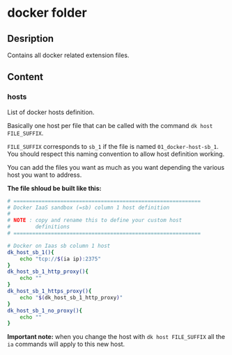 # docker folder

## Desription

Contains all docker related extension files.

## Content

### hosts

List of docker hosts definition.

Basically one host per file that can be called with the command ```dk host FILE_SUFFIX```.

```FILE_SUFFIX``` corresponds to ```sb_1``` if the file is named ```01_docker-host-sb_1```. You should respect this naming convention to allow host definition working.

You can add the files you want as much as you want depending the various host you want to address.

**The file shloud be built like this:**

```bash
# ============================================================
# Docker IaaS sandbox (=sb) column 1 host definition
#
# NOTE : copy and rename this to define your custom host
#        definitions
# ============================================================

# Docker on Iaas sb column 1 host
dk_host_sb_1(){
    echo "tcp://$(ia ip):2375"
}
dk_host_sb_1_http_proxy(){
    echo ""
}
dk_host_sb_1_https_proxy(){
    echo "$(dk_host_sb_1_http_proxy)"
}
dk_host_sb_1_no_proxy(){
    echo ""
}
```

**Important note:** when you change the host with ```dk host FILE_SUFFIX``` all the ```ia``` commands will apply to this new host.